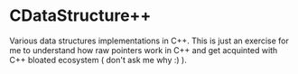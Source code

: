 # CDataStructure++

Various data structures implementations in C++. This is just an exercise for me to understand how raw pointers work in C++ and get acquinted with C++ bloated ecosystem ( don't ask me why :) ).
